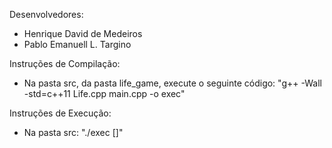 Desenvolvedores:
- Henrique David de Medeiros
- Pablo Emanuell L. Targino

Instruções de Compilação:
	
- Na pasta src, da pasta life_game, execute o seguinte código:
"g++ -Wall -std=c++11 Life.cpp main.cpp -o exec"

Instruções de Execução:

- Na pasta src:
"./exec <arqEntrada> [<arqSaida>]"
